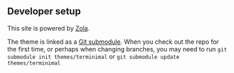 ## Developer setup

This site is powered by [Zola].

The theme is linked as a [Git submodule](https://git-scm.com/book/en/v2/Git-Tools-Submodules).
When you check out the repo for the first time, or perhaps when changing branches, you may need to run `git submodule init themes/terminimal` or `git submodule update themes/terminimal`

[Zola]: https://www.getzola.org
